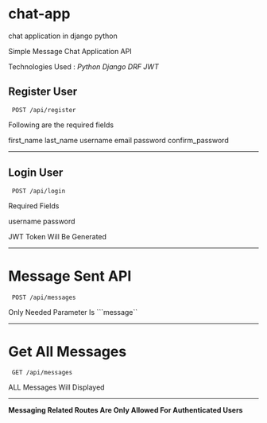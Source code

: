 # chat-app
chat  application in django python 

Simple Message Chat Application API


Technologies Used :  *Python Django   DRF JWT* 

## Register User 

``` POST /api/register```


Following are the required fields

first_name
last_name
username
email
password
confirm_password

*********


## Login User 

``` POST /api/login```

Required Fields

username
password

JWT Token Will Be Generated

******

# Message Sent API 

``` POST /api/messages``` 

Only Needed Parameter Is ```message`` 

*****

# Get All Messages 

``` GET /api/messages```

ALL Messages Will Displayed 

*****

**Messaging Related Routes Are Only Allowed For Authenticated Users**






